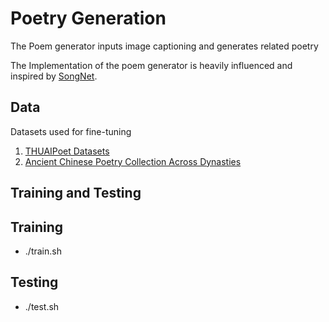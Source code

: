 # Poetry Generation
The Poem generator inputs image captioning and generates related poetry


The Implementation of the poem generator is heavily influenced and inspired by [SongNet](https://github.com/lipiji/SongNet).

## Data 

Datasets used for fine-tuning
1. [THUAIPoet Datasets](https://github.com/THUNLP-AIPoet/Datasets?tab=readme-ov-file)
2. [Ancient Chinese Poetry Collection Across Dynasties](https://github.com/Werneror/Poetry)

## Training and Testing
## Training
* ./train.sh
## Testing
* ./test.sh
